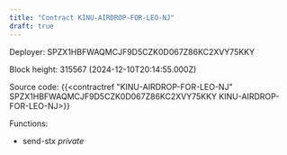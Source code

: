 ```yaml
---
title: "Contract KINU-AIRDROP-FOR-LEO-NJ"
draft: true
---
```

Deployer: SPZX1HBFWAQMCJF9D5CZK0D067Z86KC2XVY75KKY


 



Block height: 315567 (2024-12-10T20:14:55.000Z)

Source code: {{<contractref "KINU-AIRDROP-FOR-LEO-NJ" SPZX1HBFWAQMCJF9D5CZK0D067Z86KC2XVY75KKY KINU-AIRDROP-FOR-LEO-NJ>}}

Functions:

* send-stx _private_
